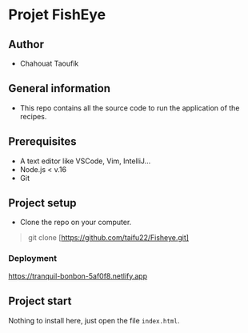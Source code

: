 # Projet FishEye
## Author 
- Chahouat Taoufik
## General information
- This repo contains all the source code to run the application of the recipes.
## Prerequisites
- A text editor like VSCode, Vim, IntelliJ...
- Node.js < v.16
- Git
## Project setup
- Clone the repo on your computer.
> git clone [https://github.com/taifu22/Fisheye.git]
### Deployment
https://tranquil-bonbon-5af0f8.netlify.app
## Project start
Nothing to install here, just open the file `index.html`.


